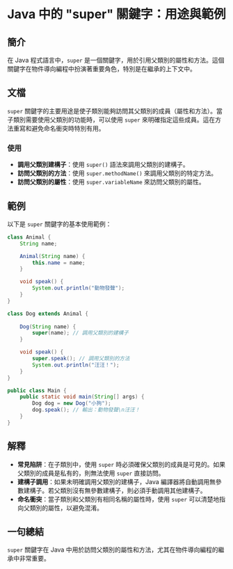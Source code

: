 <!--
Meta Description: # Java 中的 "super" 關鍵字：用途與範例 ## 簡介 在 Java 程式語言中，`super` 是一個關鍵字，用於引用父類別的屬性和方法。這個關鍵字在物件導向編程中扮演著重要角色，特別是在繼承的上下文中。 ## 文檔 `super` 關鍵字的主要用途是使子類別能夠訪問其父類別的成員（屬...
Meta Keywords: super, name, dog, java, string
-->

# Java 中的 "super" 關鍵字：用途與範例

## 簡介
在 Java 程式語言中，`super` 是一個關鍵字，用於引用父類別的屬性和方法。這個關鍵字在物件導向編程中扮演著重要角色，特別是在繼承的上下文中。

## 文檔
`super` 關鍵字的主要用途是使子類別能夠訪問其父類別的成員（屬性和方法）。當子類別需要使用父類別的功能時，可以使用 `super` 來明確指定這些成員。這在方法重寫和避免命名衝突時特別有用。

### 使用
- **調用父類別建構子**：使用 `super()` 語法來調用父類別的建構子。
- **訪問父類別的方法**：使用 `super.methodName()` 來調用父類別的特定方法。
- **訪問父類別的屬性**：使用 `super.variableName` 來訪問父類別的屬性。

## 範例
以下是 `super` 關鍵字的基本使用範例：

```java
class Animal {
    String name;

    Animal(String name) {
        this.name = name;
    }

    void speak() {
        System.out.println("動物發聲");
    }
}

class Dog extends Animal {
    
    Dog(String name) {
        super(name); // 調用父類別的建構子
    }

    void speak() {
        super.speak(); // 調用父類別的方法
        System.out.println("汪汪！");
    }
}

public class Main {
    public static void main(String[] args) {
        Dog dog = new Dog("小狗");
        dog.speak(); // 輸出：動物發聲\n汪汪！
    }
}
```

## 解釋
- **常見陷阱**：在子類別中，使用 `super` 時必須確保父類別的成員是可見的。如果父類別的成員是私有的，則無法使用 `super` 直接訪問。
- **建構子調用**：如果未明確調用父類別的建構子，Java 編譯器將自動調用無參數建構子。若父類別沒有無參數建構子，則必須手動調用其他建構子。
- **命名衝突**：當子類別和父類別有相同名稱的屬性時，使用 `super` 可以清楚地指向父類別的屬性，以避免混淆。

## 一句總結
`super` 關鍵字在 Java 中用於訪問父類別的屬性和方法，尤其在物件導向編程的繼承中非常重要。